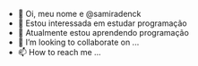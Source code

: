 - 👋 Oi, meu nome e @samiradenck
- 👀 Estou interessada em estudar programação
- 🌱 Atualmente estou aprendendo programação
- 💞️ I’m looking to collaborate on ...
- 📫 How to reach me ...


